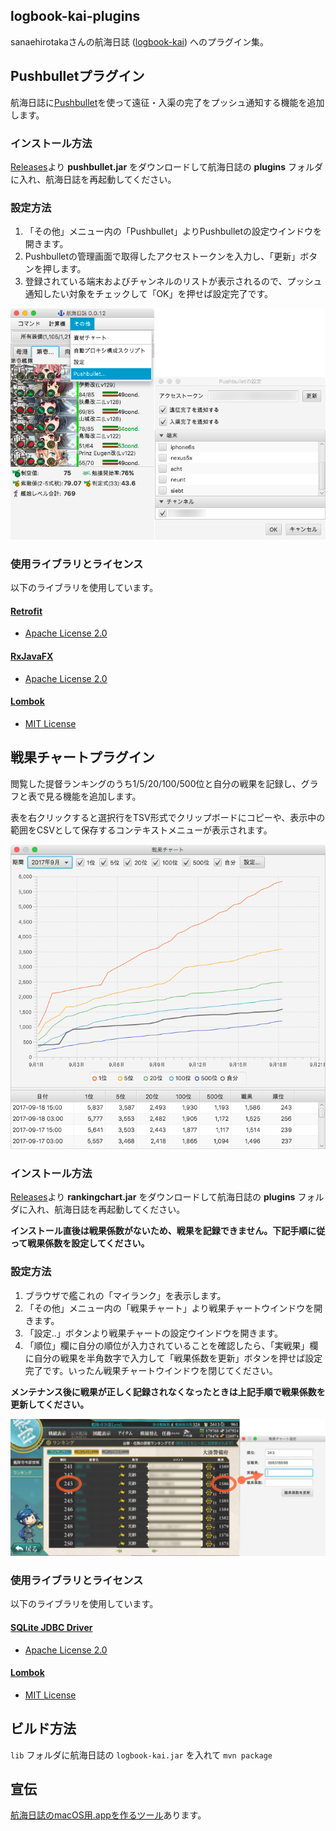 logbook-kai-plugins
-------------------

sanaehirotakaさんの航海日誌 ([logbook-kai](https://github.com/sanaehirotaka/logbook-kai)) へのプラグイン集。

## Pushbulletプラグイン

航海日誌に[Pushbullet](https://www.pushbullet.com/)を使って遠征・入渠の完了をプッシュ通知する機能を追加します。  

### インストール方法

[Releases](https://github.com/rsky/logbook-kai-plugins/releases)より **pushbullet.jar** をダウンロードして航海日誌の **plugins** フォルダに入れ、航海日誌を再起動してください。

### 設定方法

1. 「その他」メニュー内の「Pushbullet」よりPushbulletの設定ウインドウを開きます。
2. Pushbulletの管理画面で取得したアクセストークンを入力し、「更新」ボタンを押します。
3. 登録されている端末およびチャンネルのリストが表示されるので、プッシュ通知したい対象をチェックして「OK」を押せば設定完了です。

![Pushbullet設定画面](./img/pushbullet.png)

### 使用ライブラリとライセンス

以下のライブラリを使用しています。

#### [Retrofit](http://square.github.io/retrofit/)

- [Apache License 2.0](http://square.github.io/retrofit/#license)

#### [RxJavaFX](https://github.com/ReactiveX/RxJavaFX)

- [Apache License 2.0](https://github.com/ReactiveX/RxJavaFX/blob/2.x/LICENSE)

#### [Lombok](https://projectlombok.org/)

- [MIT License](https://github.com/rzwitserloot/lombok/blob/master/LICENSE)


## 戦果チャートプラグイン

閲覧した提督ランキングのうち1/5/20/100/500位と自分の戦果を記録し、グラフと表で見る機能を追加します。

表を右クリックすると選択行をTSV形式でクリップボードにコピーや、表示中の範囲をCSVとして保存するコンテキストメニューが表示されます。

![戦果チャート画面](./img/rankingchart.png)

### インストール方法

[Releases](https://github.com/rsky/logbook-kai-plugins/releases)より **rankingchart.jar** をダウンロードして航海日誌の **plugins** フォルダに入れ、航海日誌を再起動してください。

**インストール直後は戦果係数がないため、戦果を記録できません。下記手順に従って戦果係数を設定してください。**

### 設定方法

1. ブラウザで艦これの「マイランク」を表示します。
2. 「その他」メニュー内の「戦果チャート」より戦果チャートウインドウを開きます。
3. 「設定..」ボタンより戦果チャートの設定ウインドウを開きます。
4. 「順位」欄に自分の順位が入力されていることを確認したら、「実戦果」欄に自分の戦果を半角数字で入力して「戦果係数を更新」ボタンを押せば設定完了です。いったん戦果チャートウインドウを閉じてください。

**メンテナンス後に戦果が正しく記録されなくなったときは上記手順で戦果係数を更新してください。**

![戦果チャート設定画面](./img/rankingchart_config.png)

### 使用ライブラリとライセンス

以下のライブラリを使用しています。

#### [SQLite JDBC Driver](https://github.com/xerial/sqlite-jdbc)

- [Apache License 2.0](https://github.com/xerial/sqlite-jdbc/blob/master/LICENSE)

#### [Lombok](https://projectlombok.org/)

- [MIT License](https://github.com/rzwitserloot/lombok/blob/master/LICENSE)

## ビルド方法

`lib` フォルダに航海日誌の `logbook-kai.jar` を入れて `mvn package`

## 宣伝

[航海日誌のmacOS用.appを作るツール](https://github.com/rsky/logbook-packager)あります。
